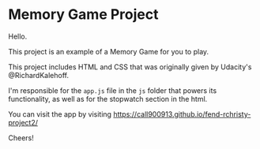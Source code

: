 # Memory Game Project

Hello.

This project is an example of a Memory Game for you to play.

This project includes HTML and CSS that was originally given by Udacity's @RichardKalehoff.

I'm responsible for the `app.js` file in the `js` folder that powers its functionality, as well as for the stopwatch section in the html.

You can visit the app by visiting https://call900913.github.io/fend-rchristy-project2/

Cheers!
